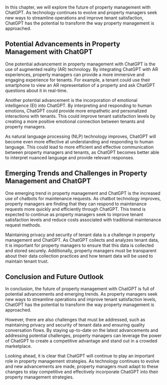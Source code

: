 
In this chapter, we will explore the future of property management with ChatGPT. As technology continues to evolve and property managers seek new ways to streamline operations and improve tenant satisfaction, ChatGPT has the potential to transform the way property management is approached.

Potential Advancements in Property Management with ChatGPT
----------------------------------------------------------

One potential advancement in property management with ChatGPT is the use of augmented reality (AR) technology. By integrating ChatGPT with AR experiences, property managers can provide a more immersive and engaging experience for tenants. For example, a tenant could use their smartphone to view an AR representation of a property and ask ChatGPT questions about it in real-time.

Another potential advancement is the incorporation of emotional intelligence (EI) into ChatGPT. By interpreting and responding to human emotions, ChatGPT could provide more empathetic and personalized interactions with tenants. This could improve tenant satisfaction levels by creating a more positive emotional connection between tenants and property managers.

As natural language processing (NLP) technology improves, ChatGPT will become even more effective at understanding and responding to human language. This could lead to more efficient and effective communication between property managers and tenants, as ChatGPT becomes better able to interpret nuanced language and provide relevant responses.

Emerging Trends and Challenges in Property Management and ChatGPT
-----------------------------------------------------------------

One emerging trend in property management and ChatGPT is the increased use of chatbots for maintenance requests. As chatbot technology improves, property managers are finding that they can respond to maintenance requests more quickly and efficiently through ChatGPT. This trend is expected to continue as property managers seek to improve tenant satisfaction levels and reduce costs associated with traditional maintenance request methods.

Maintaining privacy and security of tenant data is a challenge in property management and ChatGPT. As ChatGPT collects and analyzes tenant data, it is important for property managers to ensure that this data is collected and stored securely. Additionally, property managers must be transparent about their data collection practices and how tenant data will be used to maintain tenant trust.

Conclusion and Future Outlook
-----------------------------

In conclusion, the future of property management with ChatGPT is full of potential advancements and emerging trends. As property managers seek new ways to streamline operations and improve tenant satisfaction levels, ChatGPT has the potential to transform the way property management is approached.

However, there are also challenges that must be addressed, such as maintaining privacy and security of tenant data and ensuring quality conversation flows. By staying up-to-date on the latest advancements and addressing potential challenges, property managers can leverage the power of ChatGPT to create a competitive advantage and stand out in a crowded marketplace.

Looking ahead, it is clear that ChatGPT will continue to play an important role in property management strategies. As technology continues to evolve and new advancements are made, property managers must adapt to these changes to stay competitive and effectively incorporate ChatGPT into their property management strategies.

